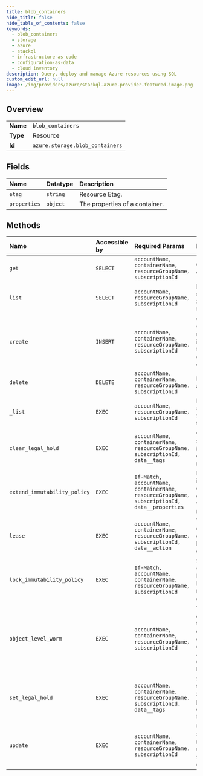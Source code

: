 ```yaml
---
title: blob_containers
hide_title: false
hide_table_of_contents: false
keywords:
  - blob_containers
  - storage
  - azure    
  - stackql
  - infrastructure-as-code
  - configuration-as-data
  - cloud inventory
description: Query, deploy and manage Azure resources using SQL
custom_edit_url: null
image: /img/providers/azure/stackql-azure-provider-featured-image.png
---
```

  
    

## Overview
<table><tbody>
<tr><td><b>Name</b></td><td><code>blob_containers</code></td></tr>
<tr><td><b>Type</b></td><td>Resource</td></tr>
<tr><td><b>Id</b></td><td><code>azure.storage.blob_containers</code></td></tr>
</tbody></table>

## Fields
| Name | Datatype | Description |
|:-----|:---------|:------------|
| `etag` | `string` | Resource Etag. |
| `properties` | `object` | The properties of a container. |
## Methods
| Name | Accessible by | Required Params | Description |
|:-----|:--------------|:----------------|:------------|
| `get` | `SELECT` | `accountName, containerName, resourceGroupName, subscriptionId` | Gets properties of a specified container.  |
| `list` | `SELECT` | `accountName, resourceGroupName, subscriptionId` | Lists all containers and does not support a prefix like data plane. Also SRP today does not return continuation token. |
| `create` | `INSERT` | `accountName, containerName, resourceGroupName, subscriptionId` | Creates a new container under the specified account as described by request body. The container resource includes metadata and properties for that container. It does not include a list of the blobs contained by the container.  |
| `delete` | `DELETE` | `accountName, containerName, resourceGroupName, subscriptionId` | Deletes specified container under its account. |
| `_list` | `EXEC` | `accountName, resourceGroupName, subscriptionId` | Lists all containers and does not support a prefix like data plane. Also SRP today does not return continuation token. |
| `clear_legal_hold` | `EXEC` | `accountName, containerName, resourceGroupName, subscriptionId, data__tags` | Clears legal hold tags. Clearing the same or non-existent tag results in an idempotent operation. ClearLegalHold clears out only the specified tags in the request. |
| `extend_immutability_policy` | `EXEC` | `If-Match, accountName, containerName, resourceGroupName, subscriptionId, data__properties` | Extends the immutabilityPeriodSinceCreationInDays of a locked immutabilityPolicy. The only action allowed on a Locked policy will be this action. ETag in If-Match is required for this operation. |
| `lease` | `EXEC` | `accountName, containerName, resourceGroupName, subscriptionId, data__action` | The Lease Container operation establishes and manages a lock on a container for delete operations. The lock duration can be 15 to 60 seconds, or can be infinite. |
| `lock_immutability_policy` | `EXEC` | `If-Match, accountName, containerName, resourceGroupName, subscriptionId` | Sets the ImmutabilityPolicy to Locked state. The only action allowed on a Locked policy is ExtendImmutabilityPolicy action. ETag in If-Match is required for this operation. |
| `object_level_worm` | `EXEC` | `accountName, containerName, resourceGroupName, subscriptionId` | This operation migrates a blob container from container level WORM to object level immutability enabled container. Prerequisites require a container level immutability policy either in locked or unlocked state, Account level versioning must be enabled and there should be no Legal hold on the container. |
| `set_legal_hold` | `EXEC` | `accountName, containerName, resourceGroupName, subscriptionId, data__tags` | Sets legal hold tags. Setting the same tag results in an idempotent operation. SetLegalHold follows an append pattern and does not clear out the existing tags that are not specified in the request. |
| `update` | `EXEC` | `accountName, containerName, resourceGroupName, subscriptionId` | Updates container properties as specified in request body. Properties not mentioned in the request will be unchanged. Update fails if the specified container doesn't already exist.  |
